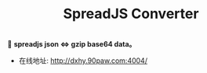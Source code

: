 <h1 align="center" style="margin: 30px 0 35px;">SpreadJS Converter</h1>

🦑  **spreadjs json <=> gzip base64 data。**

- 在线地址: http://dxhy.90paw.com:4004/

